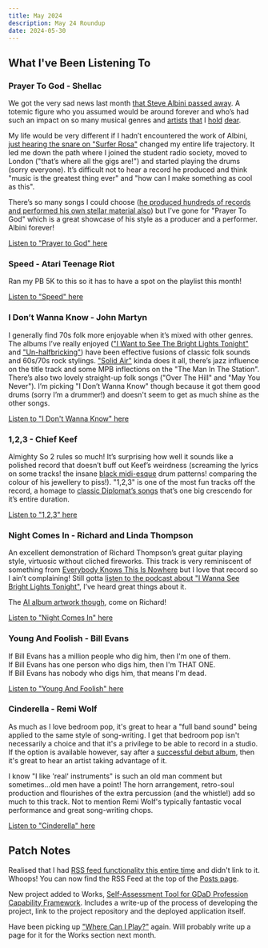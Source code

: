```yaml
---
title: May 2024
description: May 24 Roundup
date: 2024-05-30
---
```


## What I've Been Listening To

### Prayer To God - Shellac

We got the very sad news last month [that Steve Albini passed away](https://pitchfork.com/features/afterword/remembering-steve-albini/). A totemic figure who you assumed would be around forever and who’s had such an impact on so many musical genres and [artists](https://en.wikipedia.org/wiki/In_Utero) [that](https://en.wikipedia.org/wiki/Liar_(The_Jesus_Lizard_album)) I [hold](https://en.wikipedia.org/wiki/24_Hour_Revenge_Therapy) [dear](https://en.wikipedia.org/wiki/Seamonsters).

My life would be very different if I hadn’t encountered the work of Albini, [just hearing the snare on "Surfer Rosa"](https://www.youtube.com/watch?v=X4bYyoeS7Eg&list=PL2Kt87NbIXSX2-eD_LBXN5j_9cXeZEwpx) changed my entire life trajectory. It led me down the path where I joined the student radio society, moved to London ("that’s where all the gigs are!") and started playing the drums (sorry everyone). It’s difficult not to hear a record he produced and think "music is the greatest thing ever" and "how can I make something as cool as this".

There’s so many songs I could choose ([he produced hundreds of records and performed his own stellar material also](https://en.wikipedia.org/wiki/Steve_Albini_discography)) but I’ve gone for "Prayer To God" which is a great showcase of his style as a producer and a performer. Albini forever!

[Listen to "Prayer to God" here](https://www.youtube.com/watch?v=3d9BCY82px8&pp=ygUVc2hlbGxhYyBwcmF5ZXIgdG8gZ29k)

### Speed - Atari Teenage Riot

Ran my PB 5K to this so it has to have a spot on the playlist this month!

[Listen to "Speed" here](https://www.youtube.com/watch?v=plAr3adKbyc&pp=ygUYc3BlZWQgYXRhcmkgdGVlbmFnZSByaW90)

### I Don’t Wanna Know - John Martyn

I generally find 70s folk more enjoyable when it’s mixed with other genres. The albums I’ve really enjoyed (["I Want to See The Bright Lights Tonight"](https://en.wikipedia.org/wiki/I_Want_to_See_the_Bright_Lights_Tonight) and ["Un-halfbricking"](https://en.wikipedia.org/wiki/Unhalfbricking)) have been effective fusions of classic folk sounds and 60s/70s rock stylings. ["Solid Air"](https://en.wikipedia.org/wiki/Solid_Air) kinda does it all, there’s jazz influence on the title track and some MPB inflections on the "The Man In The Station". There’s also two lovely straight-up folk songs ("Over The Hill" and "May You Never"). I’m picking "I Don’t Wanna Know" though because it got them good drums (sorry I’m a drummer!) and doesn't seem to get as much shine as the other songs.

[Listen to "I Don't Wanna Know" here](https://www.youtube.com/watch?v=NIqQ01RduIw)

### 1,2,3 - Chief Keef

Almighty So 2 rules so much! It’s surprising how well it sounds like a polished record that doesn’t buff out Keef’s weirdness (screaming the lyrics on some tracks! the insane [black midi-esque](https://www.youtube.com/watch?v=QPB6tyGGtcg&pp=ygUQYmxhY2sgbWlkaSBwaWFubw%3D%3D) drum patterns! comparing the colour of his jewellery to piss!). "1,2,3" is one of the most fun tracks off the record, a homage to [classic Diplomat’s songs](https://www.youtube.com/watch?v=9GvB9ySUJ3A&pp=ygUQZGlwbG9tYXRzIG9oIGJveQ%3D%3D) that’s one big crescendo for it’s entire duration.

[Listen to "1,2,3" here](https://www.youtube.com/watch?v=22ZegppjB5c&pp=ygUSMSwyLDMgLSBDaGllZiBLZWVm)

### Night Comes In - Richard and Linda Thompson

An excellent demonstration of Richard Thompson’s great guitar playing style, virtuosic without cliched fireworks. This track is very reminiscent of something from [Everybody Knows This Is Nowhere](https://en.wikipedia.org/wiki/Everybody_Knows_This_Is_Nowhere) but I love that record so I ain’t complaining! Still gotta [listen to the podcast about "I Wanna See Bright Lights Tonight"](https://lifeoftherecord.com/richard-linda-thompson), I’ve heard great things about it.

The [AI album artwork though](https://images.squarespace-cdn.com/content/v1/53f264b9e4b0ce587487e28d/082f8069-5446-4692-9f36-3f6fe1694a73/Thompson.Richard-ShipToShore_900.jpg?format=1500w), come on Richard!

[Listen to "Night Comes In" here](https://www.youtube.com/watch?v=UJf_zoIWnDA&pp=ygUfbmlnaHQgY29tZXMgaW4gcmljaGFyZCB0aG9tcHNvbg%3D%3D)

### Young And Foolish - Bill Evans

If Bill Evans has a million people who dig him, then I'm one of them.  
If Bill Evans has one person who digs him, then I'm THAT ONE.  
If Bill Evans has nobody who digs him, that means I'm dead.

[Listen to "Young And Foolish" here](https://www.youtube.com/watch?v=3Qp_-dVR-Q0&pp=ygUcYmlsbCBldmFucyB5b3VuZyBhbmQgZm9vbGlzaA%3D%3D)

### Cinderella - Remi Wolf

As much as I love bedroom pop, it's great to hear a "full band sound" being applied to the same style of song-writing. I get that bedroom pop isn't necessarily a choice and that it's a privilege to be able to record in a studio. If the option is available however, say after a [successful debut album](https://en.wikipedia.org/wiki/Juno_(album)), then it's great to hear an artist taking advantage of it.

I know "I like 'real' instruments" is such an old man comment but sometimes...old men have a point! The horn arrangement, retro-soul production and flourishes of the extra percussion (and the whistle!) add so much to this track. Not to mention Remi Wolf's typically fantastic vocal performance and great song-writing chops.

[Listen to "Cinderella" here](https://www.youtube.com/watch?v=_3pEI2k7BZ0&pp=ygUUcmVtaSB3b2xmIGNpbmRlcmVsbGE%3D)

## Patch Notes

Realised that I had [RSS feed functionality this entire time](/feed/feed.xml) and didn't link to it. Whoops! You can now find the RSS Feed at the top of the [Posts page](/).

New project added to Works, [Self-Assessment Tool for GDaD Profession Capability Framework](/works/gdad-tool/). Includes a write-up of the process of developing the project, link to the project repository and the deployed application itself.

Have been picking up ["Where Can I Play?"](https://github.com/patrickpatrickpatrick/where-can-i-play) again. Will probably write up a page for it for the Works section next month.
